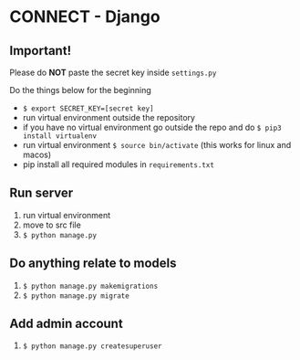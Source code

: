 # CONNECT - Django

## Important!
Please do **NOT** paste the secret key inside `settings.py`

Do the things below for the beginning

- `$ export SECRET_KEY=[secret key]`
- run virtual environment outside the repository
- if you have no virtual environment go outside the repo and do `$ pip3 install virtualenv`
- run virtual environment `$ source bin/activate` (this works for linux and macos)
- pip install all required modules in `requirements.txt`

## Run server
1. run virtual environment
2. move to src file
3. `$ python manage.py`

## Do anything relate to models
1. `$ python manage.py makemigrations`
2. `$ python manage.py migrate`

## Add admin account
1. `$ python manage.py createsuperuser`